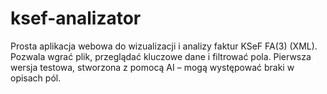 # ksef-analizator
Prosta aplikacja webowa do wizualizacji i analizy faktur KSeF FA(3) (XML). Pozwala wgrać plik, przeglądać kluczowe dane i filtrować pola. Pierwsza wersja testowa, stworzona z pomocą AI – mogą występować braki w opisach pól.
